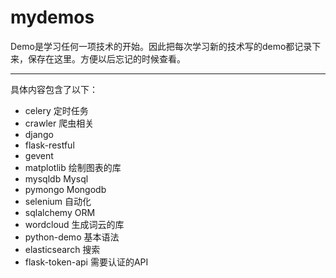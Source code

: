 # mydemos

Demo是学习任何一项技术的开始。因此把每次学习新的技术写的demo都记录下来，保存在这里。方便以后忘记的时候查看。

***
具体内容包含了以下：

- celery			定时任务
- crawler			爬虫相关
- django			
- flask-restful		
- gevent	
- matplotlib		绘制图表的库
- mysqldb			Mysql
- pymongo			Mongodb
- selenium			自动化
- sqlalchemy		ORM
- wordcloud			生成词云的库
- python-demo		基本语法
- elasticsearch	    搜索
- flask-token-api 	需要认证的API
